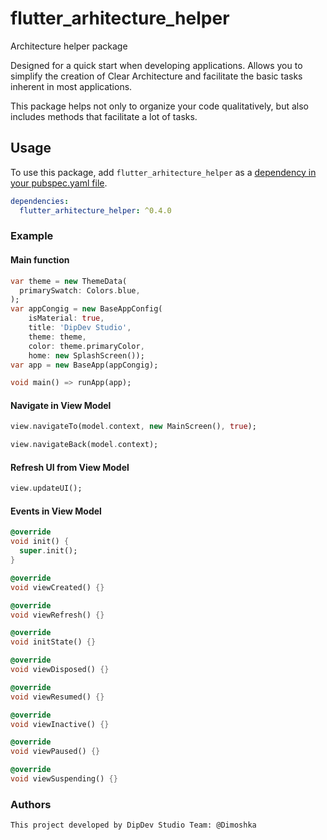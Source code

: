 # flutter_arhitecture_helper

Architecture helper package

Designed for a quick start when developing applications. Allows you to simplify the creation of Clear Architecture and facilitate the basic tasks inherent in most applications.

This package helps not only to organize your code qualitatively, but also includes methods that facilitate a lot of tasks.

## Usage

To use this package, add `flutter_arhitecture_helper` as a [dependency in your pubspec.yaml file](https://flutter.io/platform-plugins/).

```yaml
dependencies:
  flutter_arhitecture_helper: ^0.4.0
```

### Example

#### Main function

```dart
var theme = new ThemeData(
  primarySwatch: Colors.blue,
);
var appCongig = new BaseAppConfig(
    isMaterial: true,
    title: 'DipDev Studio',
    theme: theme,
    color: theme.primaryColor,
    home: new SplashScreen());
var app = new BaseApp(appCongig);

void main() => runApp(app);
```

#### Navigate in View Model

```dart
view.navigateTo(model.context, new MainScreen(), true);
```

```dart
view.navigateBack(model.context);
```

#### Refresh UI from View Model

```dart
view.updateUI();
```

#### Events in View Model

```dart
@override
void init() {
  super.init();
}

@override
void viewCreated() {}

@override
void viewRefresh() {}

@override
void initState() {}

@override
void viewDisposed() {}

@override
void viewResumed() {}

@override
void viewInactive() {}

@override
void viewPaused() {}

@override
void viewSuspending() {}
```


### Authors

```
This project developed by DipDev Studio Team: @Dimoshka
```